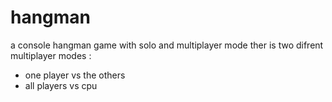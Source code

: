 # hangman
a console hangman game with solo and multiplayer mode
ther is two difrent multiplayer modes :
 - one player vs the others
 - all players vs cpu
